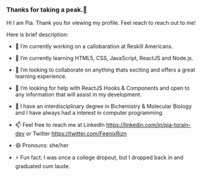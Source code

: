 ### Thanks for taking a peak.👋


Hi I am Pia. Thank you for viewing my profile.  Feel reach to reach out to me!

Here is  brief description:

- 🔭 I’m currently working on a callobaration at Reskill Americans.

- 🌱 I’m currently learning HTML5, CSS, JavaScript, ReactJS and  Node.js.

- 👯 I’m looking to collaborate on anything thats exciting and offers a great learning experience.

- 🤔 I’m looking for help with ReactJS Hooks & Components and open to any information that will assist in my development.

- 💬 I have an interdisciplinary degree in Bichemistry & Molecular Biology and I have always had a interest in computer programming. 

- 📫 Feel free to reach me at  LinkedIn https://linkedin.com/in/pia-torain-dev or Twitter https://twitter.com/FeenixRizn

- 😄 Pronouns: she/her

- ⚡ Fun fact: I was once a college dropout, but I dropped back in and graduated cum laude.

